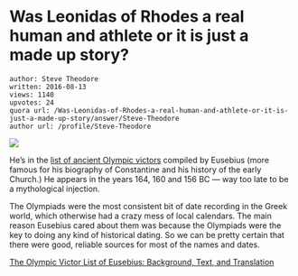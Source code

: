 # Was Leonidas of Rhodes a real human and athlete or it is just a made up story?

	author: Steve Theodore
	written: 2016-08-13
	views: 1140
	upvotes: 24
	quora url: /Was-Leonidas-of-Rhodes-a-real-human-and-athlete-or-it-is-just-a-made-up-story/answer/Steve-Theodore
	author url: /profile/Steve-Theodore


![](https://qph.fs.quoracdn.net/main-qimg-a395a060eeedf8ed7924360421cfb9c0-c)

He’s in the [list of ancient Olympic victors](https://en.wikipedia.org/wiki/List_of_ancient_Olympic_victors) compiled by Eusebius (more famous for his biography of Constantine and his history of the early Church.) He appears in the years 164, 160 and 156 BC — way too late to be a mythological injection.

The Olympiads were the most consistent bit of date recording in the Greek world, which otherwise had a crazy mess of local calendars. The main reason Eusebius cared about them was because the Olympiads were the key to doing any kind of historical dating. So we can be pretty certain that there were good, reliable sources for most of the names and dates.

[The Olympic Victor List of Eusebius: Background, Text, and Translation](https://www.academia.edu/5242343/The_Olympic_Victor_List_of_Eusebius_Background_Text_and_Translation)

